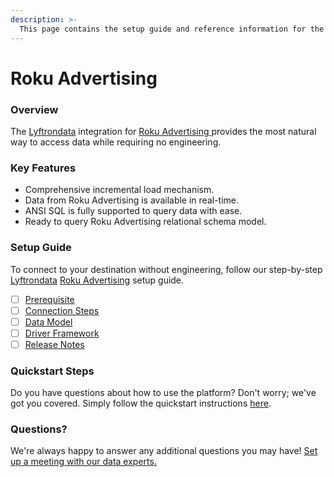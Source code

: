 ```yaml
---
description: >-
  This page contains the setup guide and reference information for the Roku Advertising source connector.
---
```


# Roku Advertising

### Overview

The [Lyftrondata](https://www.lyftrondata.com/) integration for [Roku Advertising](https://www.lyftrondata.com/integration/roku-advertising/)[ ](https://www.lyftrondata.com/integration/roku-advertising/)provides the most natural way to access data while requiring no engineering.

### Key Features

* Comprehensive incremental load mechanism.
* Data from Roku Advertising is available in real-time.&#x20;
* ANSI SQL is fully supported to query data with ease.
* Ready to query Roku Advertising relational schema model.

### Setup Guide

To connect to your destination without engineering, follow our step-by-step [Lyftrondata](https://www.lyftrondata.com/)  [Roku Advertising](https://www.lyftrondata.com/integration/roku-advertising/) setup guide.

* [ ] [Prerequisite](../../marketing-analytics/roku-advertising/prerequisite.md)
* [ ] [Connection Steps](../../marketing-analytics/roku-advertising/connection-steps.md)
* [ ] [Data Model](../../marketing-analytics/roku-advertising/data-model/)
* [ ] [Driver Framework](../../marketing-analytics/roku-advertising/driver-framework/)
* [ ] [Release Notes](../../marketing-analytics/roku-advertising/release-notes.md)

### Quickstart Steps

Do you have questions about how to use the platform? Don't worry; we've got you covered. Simply follow the quickstart instructions [here](../../../quickstart-steps.md).

### Questions? <a href="#questions" id="questions"></a>

We're always happy to answer any additional questions you may have! [Set up a meeting with our data experts.](https://www.lyftrondata.com/book-a-meeting/)

